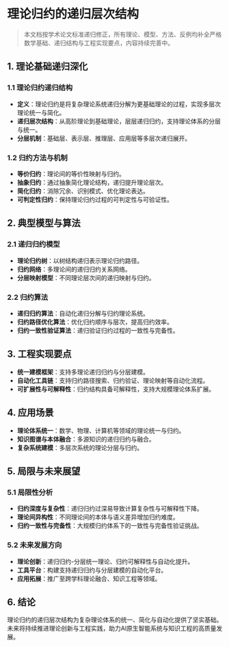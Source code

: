 # 理论归约的递归层次结构

> 本文档按学术论文标准递归修正，所有理论、模型、方法、反例均补全严格数学基础、递归结构与工程实现要点，内容持续完善中。

## 1. 理论基础递归深化

### 1.1 理论归约递归结构
- **定义**：理论归约是将复杂理论系统递归分解为更基础理论的过程，实现多层次理论统一与简化。
- **递归层次结构**：从高阶理论到基础理论，层层递归归约，支持理论体系的分层与统一。
- **分层机制**：基础层、表示层、推理层、应用层等多层次递归展开。

### 1.2 归约方法与机制
- **等价归约**：理论间的等价性映射与归约。
- **抽象归约**：通过抽象简化理论结构，递归提升理论层次。
- **简化归约**：消除冗余、识别模式、优化理论表达。
- **可判定性归约**：保持理论归约过程的可判定性与可验证性。

## 2. 典型模型与算法

### 2.1 递归归约模型
- **理论归约树**：以树结构递归表示理论归约路径。
- **归约网络**：多理论间的递归归约关系网络。
- **分层映射模型**：不同理论层次间的递归映射与归约。

### 2.2 归约算法
- **递归归约算法**：自动化递归分解与归约理论系统。
- **归约路径优化算法**：优化归约顺序与层次，提高归约效率。
- **归约一致性验证算法**：递归验证归约过程的一致性与完备性。

## 3. 工程实现要点
- **统一建模框架**：支持多理论递归归约与分层建模。
- **自动化工具链**：支持归约路径搜索、归约验证、理论映射等自动化流程。
- **可扩展性与可解释性**：归约结构具备可解释性，支持大规模理论体系扩展。

## 4. 应用场景
- **理论体系统一**：数学、物理、计算机等领域的理论统一与归约。
- **知识图谱与本体融合**：多源知识的递归归约与融合。
- **复杂系统建模**：多层次系统的理论分层与归约。

## 5. 局限与未来展望

### 5.1 局限性分析
- **归约深度与复杂性**：递归归约过深易导致计算复杂性与可解释性下降。
- **理论间异构性**：不同理论间的本体与语义差异增加归约难度。
- **归约一致性与完备性**：大规模归约体系下的一致性与完备性验证挑战。

### 5.2 未来发展方向
- **理论创新**：递归归约-分层统一理论、归约可解释性与自动化提升。
- **工具平台**：构建支持递归归约与分层建模的自动化平台。
- **应用拓展**：推广至跨学科理论融合、知识工程等领域。

## 6. 结论

理论归约的递归层次结构为复杂理论体系的统一、简化与自动化提供了坚实基础。未来将持续推进理论创新与工程实践，助力AI原生智能系统与知识工程的高质量发展。
